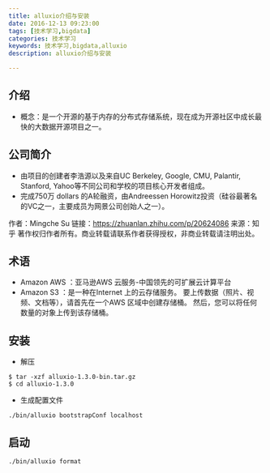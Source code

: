 ```yaml
---
title: alluxio介绍与安装
date: 2016-12-13 09:23:00
tags: [技术学习,bigdata]
categories: 技术学习
keywords: 技术学习,bigdata,alluxio
description: alluxio介绍与安装

---
```


## 介绍
- 概念：是一个开源的基于内存的分布式存储系统，现在成为开源社区中成长最快的大数据开源项目之一。

## 公司简介

- 由项目的创建者李浩源以及来自UC Berkeley, Google, CMU, Palantir, Stanford, Yahoo等不同公司和学校的项目核心开发者组成。
- 完成750万 dollars 的A轮融资，由Andreessen Horowitz投资（硅谷最著名的VC之一，主要成员为网景公司创始人之一）。

作者：Mingche Su
链接：https://zhuanlan.zhihu.com/p/20624086
来源：知乎
著作权归作者所有。商业转载请联系作者获得授权，非商业转载请注明出处。

## 术语
- Amazon AWS ：亚马逊AWS 云服务-中国领先的可扩展云计算平台
- Amazon S3 ：是一种在Internet 上的云存储服务。 要上传数据（照片、视频、文档等），请首先在一个AWS 区域中创建存储桶。 然后，您可以将任何数量的对象上传到该存储桶。


## 安装
- 解压
```
$ tar -xzf alluxio-1.3.0-bin.tar.gz
$ cd alluxio-1.3.0
```
- 生成配置文件
```
./bin/alluxio bootstrapConf localhost
```

## 启动 
```
./bin/alluxio format
```
